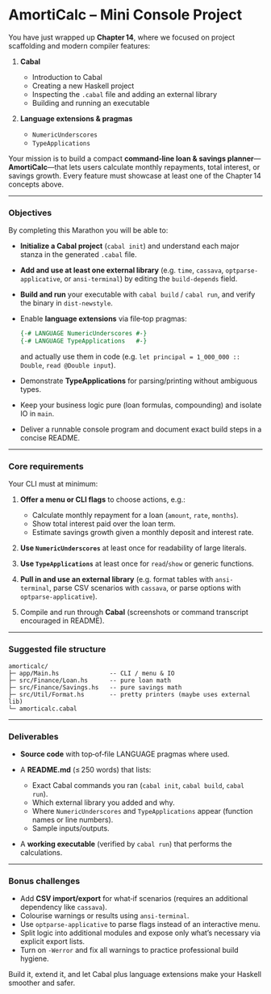 # AmortiCalc – Mini Console Project

You have just wrapped up **Chapter 14**, where we focused on project scaffolding and modern compiler features:

1. **Cabal**

   * Introduction to Cabal
   * Creating a new Haskell project
   * Inspecting the `.cabal` file and adding an external library
   * Building and running an executable
2. **Language extensions & pragmas**

   * `NumericUnderscores`
   * `TypeApplications`

Your mission is to build a compact **command‑line loan & savings planner**—**AmortiCalc**—that lets users calculate monthly repayments, total interest, or savings growth. Every feature must showcase at least one of the Chapter 14 concepts above.

---

### **Objectives**

By completing this Marathon you will be able to:

* **Initialize a Cabal project** (`cabal init`) and understand each major stanza in the generated `.cabal` file.
* **Add and use at least one external library** (e.g. `time`, `cassava`, `optparse-applicative`, or `ansi-terminal`) by editing the `build-depends` field.
* **Build and run** your executable with `cabal build` / `cabal run`, and verify the binary in `dist-newstyle`.
* Enable **language extensions** via file‑top pragmas:

  ```haskell
  {-# LANGUAGE NumericUnderscores #-}
  {-# LANGUAGE TypeApplications   #-}
  ```

  and actually use them in code (e.g. `let principal = 1_000_000 :: Double`, `read @Double input`).
* Demonstrate **TypeApplications** for parsing/printing without ambiguous types.
* Keep your business logic pure (loan formulas, compounding) and isolate IO in `main`.
* Deliver a runnable console program and document exact build steps in a concise README.

---

### **Core requirements**

Your CLI must at minimum:

1. **Offer a menu or CLI flags** to choose actions, e.g.:

   * Calculate monthly repayment for a loan (`amount`, `rate`, `months`).
   * Show total interest paid over the loan term.
   * Estimate savings growth given a monthly deposit and interest rate.
2. **Use `NumericUnderscores`** at least once for readability of large literals.
3. **Use `TypeApplications`** at least once for `read`/`show` or generic functions.
4. **Pull in and use an external library** (e.g. format tables with `ansi-terminal`, parse CSV scenarios with `cassava`, or parse options with `optparse-applicative`).
5. Compile and run through **Cabal** (screenshots or command transcript encouraged in README).

---

### **Suggested file structure**

```
amorticalc/
├─ app/Main.hs              -- CLI / menu & IO
├─ src/Finance/Loan.hs      -- pure loan math
├─ src/Finance/Savings.hs   -- pure savings math
├─ src/Util/Format.hs       -- pretty printers (maybe uses external lib)
└─ amorticalc.cabal
```

---

### **Deliverables**

* **Source code** with top‑of‑file LANGUAGE pragmas where used.
* A **README.md** (≤ 250 words) that lists:

  * Exact Cabal commands you ran (`cabal init`, `cabal build`, `cabal run`).
  * Which external library you added and why.
  * Where `NumericUnderscores` and `TypeApplications` appear (function names or line numbers).
  * Sample inputs/outputs.
* A **working executable** (verified by `cabal run`) that performs the calculations.

---

### **Bonus challenges**

* Add **CSV import/export** for what‑if scenarios (requires an additional dependency like `cassava`).
* Colourise warnings or results using `ansi-terminal`.
* Use `optparse-applicative` to parse flags instead of an interactive menu.
* Split logic into additional modules and expose only what’s necessary via explicit export lists.
* Turn on `-Werror` and fix all warnings to practice professional build hygiene.

Build it, extend it, and let Cabal plus language extensions make your Haskell smoother and safer.
